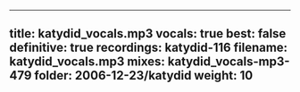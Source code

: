 
---
title: katydid_vocals.mp3
vocals: true
best: false
definitive: true
recordings: katydid-116
filename: katydid_vocals.mp3
mixes: katydid_vocals-mp3-479
folder: 2006-12-23/katydid
weight: 10
---

